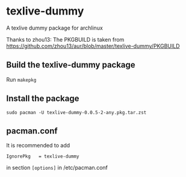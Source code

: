 # texlive-dummy

A texlive dummy package for archlinux

Thanks to zhou13: The PKGBUILD is taken from https://github.com/zhou13/aur/blob/master/texlive-dummy/PKGBUILD


## Build the texlive-dummy package

Run `makepkg`


## Install the package

`sudo pacman -U texlive-dummy-0.0.5-2-any.pkg.tar.zst`


## pacman.conf


It is recommended to add 

```
IgnorePkg   = texlive-dummy
```

in section `[options]` in /etc/pacman.conf


